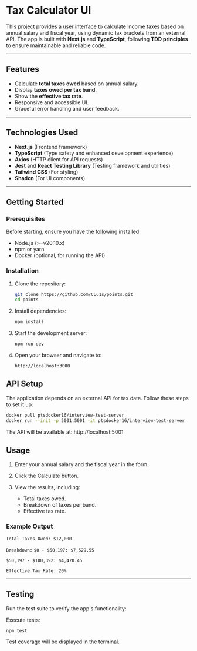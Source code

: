 # Tax Calculator UI

This project provides a user interface to calculate income taxes based on annual salary and fiscal year, using dynamic tax brackets from an external API. The app is built with **Next.js** and **TypeScript**, following **TDD principles** to ensure maintainable and reliable code.

---

## Features

- Calculate **total taxes owed** based on annual salary.
- Display **taxes owed per tax band**.
- Show the **effective tax rate**.
- Responsive and accessible UI.
- Graceful error handling and user feedback.

---

## Technologies Used

- **Next.js** (Frontend framework)
- **TypeScript** (Type safety and enhanced development experience)
- **Axios** (HTTP client for API requests)
- **Jest** and **React Testing Library** (Testing framework and utilities)
- **Tailwind CSS** (For styling)
- **Shadcn** (For UI components)
---

## Getting Started

### Prerequisites

Before starting, ensure you have the following installed:
- Node.js (>=v20.10.x)
- npm or yarn
- Docker (optional, for running the API)

### Installation

1. Clone the repository:
   ```bash
   git clone https://github.com/CLu1s/points.git
   cd points
    ```
2. Install dependencies:
    
    ```bash
    npm install
    ```

3. Start the development server:
   ```bash
   npm run dev
   ```
4. Open your browser and navigate to:
   ```
   http://localhost:3000
   ```
## API Setup
The application depends on an external API for tax data. Follow these steps to set it up:

```bash
docker pull ptsdocker16/interview-test-server
docker run --init -p 5001:5001 -it ptsdocker16/interview-test-server
```
The API will be available at:
http://localhost:5001

## Usage
1. Enter your annual salary and the fiscal year in the form.
2. Click the Calculate button.
3. View the results, including:

   - Total taxes owed.
   - Breakdown of taxes per band.
   - Effective tax rate.
### Example Output
`Total Taxes Owed: $12,000`

`Breakdown:`
`$0 - $50,197: $7,529.55`

`$50,197 - $100,392: $4,470.45`

`Effective Tax Rate: 20%`

---

## Testing
Run the test suite to verify the app's functionality:

Execute tests:
```bash
npm test
```
Test coverage will be displayed in the terminal.